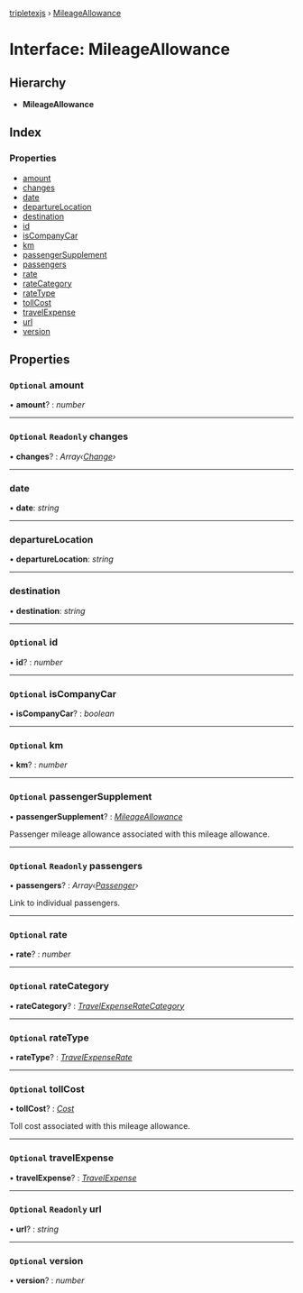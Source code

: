[tripletexjs](../README.md) › [MileageAllowance](mileageallowance.md)

# Interface: MileageAllowance

## Hierarchy

* **MileageAllowance**

## Index

### Properties

* [amount](mileageallowance.md#optional-amount)
* [changes](mileageallowance.md#optional-readonly-changes)
* [date](mileageallowance.md#date)
* [departureLocation](mileageallowance.md#departurelocation)
* [destination](mileageallowance.md#destination)
* [id](mileageallowance.md#optional-id)
* [isCompanyCar](mileageallowance.md#optional-iscompanycar)
* [km](mileageallowance.md#optional-km)
* [passengerSupplement](mileageallowance.md#optional-passengersupplement)
* [passengers](mileageallowance.md#optional-readonly-passengers)
* [rate](mileageallowance.md#optional-rate)
* [rateCategory](mileageallowance.md#optional-ratecategory)
* [rateType](mileageallowance.md#optional-ratetype)
* [tollCost](mileageallowance.md#optional-tollcost)
* [travelExpense](mileageallowance.md#optional-travelexpense)
* [url](mileageallowance.md#optional-readonly-url)
* [version](mileageallowance.md#optional-version)

## Properties

### `Optional` amount

• **amount**? : *number*

___

### `Optional` `Readonly` changes

• **changes**? : *Array‹[Change](../modules/change.md)›*

___

###  date

• **date**: *string*

___

###  departureLocation

• **departureLocation**: *string*

___

###  destination

• **destination**: *string*

___

### `Optional` id

• **id**? : *number*

___

### `Optional` isCompanyCar

• **isCompanyCar**? : *boolean*

___

### `Optional` km

• **km**? : *number*

___

### `Optional` passengerSupplement

• **passengerSupplement**? : *[MileageAllowance](mileageallowance.md)*

Passenger mileage allowance associated with this mileage allowance.

___

### `Optional` `Readonly` passengers

• **passengers**? : *Array‹[Passenger](passenger.md)›*

Link to individual passengers.

___

### `Optional` rate

• **rate**? : *number*

___

### `Optional` rateCategory

• **rateCategory**? : *[TravelExpenseRateCategory](../modules/travelexpenseratecategory.md)*

___

### `Optional` rateType

• **rateType**? : *[TravelExpenseRate](travelexpenserate.md)*

___

### `Optional` tollCost

• **tollCost**? : *[Cost](cost.md)*

Toll cost associated with this mileage allowance.

___

### `Optional` travelExpense

• **travelExpense**? : *[TravelExpense](../modules/travelexpense.md)*

___

### `Optional` `Readonly` url

• **url**? : *string*

___

### `Optional` version

• **version**? : *number*
